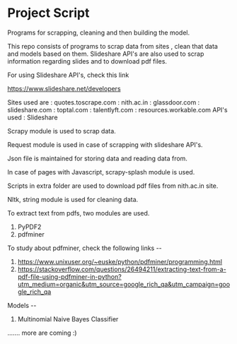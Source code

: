# Project Script

Programs for scrapping, cleaning and then building the model.


This repo consists of programs to scrap data from sites , clean that data and models based on them.
Slideshare API's are also used to scrap information regarding slides and to download pdf files.

For using Slideshare API's,
check this link
 
https://www.slideshare.net/developers

Sites used are : quotes.toscrape.com
               : nith.ac.in
               : glassdoor.com
               : slideshare.com
               : toptal.com
               : talentlyft.com
               : resources.workable.com
API's used : Slideshare

Scrapy module is used to scrap data.

Request module is used in case of scrapping with slideshare API's.

Json file is maintained for storing data and reading data from.

In case of pages with Javascript, scrapy-splash module is used.

Scripts in extra folder are used to download pdf files from nith.ac.in site.

Nltk, string module is used for cleaning data.

To extract text from pdfs, two modules are used.
1. PyPDF2
2. pdfminer

To study about pdfminer, check the following links --

1. https://www.unixuser.org/~euske/python/pdfminer/programming.html
2. https://stackoverflow.com/questions/26494211/extracting-text-from-a-pdf-file-using-pdfminer-in-python?utm_medium=organic&utm_source=google_rich_qa&utm_campaign=google_rich_qa

Models --
1. Multinomial Naive Bayes Classifier

....... more are coming :)




